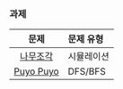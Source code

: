 ### 과제
|문제|문제 유형|
|:--:|:-------|
|[나무조각](https://www.acmicpc.net/problem/2947)|시뮬레이션|
|[Puyo Puyo](https://www.acmicpc.net/problem/11559)|DFS/BFS|
